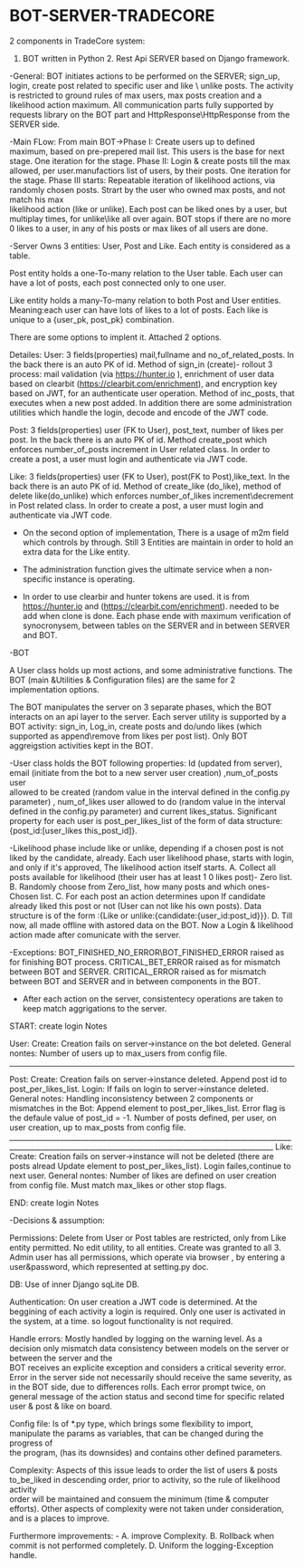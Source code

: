 # BOT-SERVER-TRADECORE
 
2 components in TradeCore system:
1. BOT written  in Python 2. Rest Api SERVER based on Django framework.

-General: BOT  initiates actions  to be performed on the SERVER; sign_up, login, create post related to specific user and like \ unlike posts. The  activity is restricted to ground rules of max users, max posts creation and a likelihood action maximum. 
All communication parts fully supported by requests library on the BOT part and HttpResponse\HttpResponse from the SERVER side.

-Main FLow:
From main BOT->Phase I: Create users up to defined maximum, based on pre-prepered mail list. This users is the base for next stage. One iteration for the stage.
               Phase II: Login & create posts till the max allowed, per user.manufactiors list of users, by their posts. One iteration for the stage.
               Phase III starts: Repeatable iteration of likelihood actions, via randomly chosen posts. Strart by the user who owned max posts, and not match his max  
                         likelihood action (like or unlike). Each post can be liked ones by a user, but multiplay times, for unlike\like all over again.
               BOT stops if there are no more 0 likes to a user, in any of his posts or max likes of all users are done.             

-Server
Owns 3 entities: User, Post and Like. Each entity is considered as a table.

Post entity holds a one-To-many relation  to the User table. Each user can have a lot of posts, each post connected only to one user.

Like entity holds a many-To-many relation to both Post and User entities. Meaning:each user can have lots of likes to a lot of posts. 
Each like is unique to a {user_pk, post_pk} combination.

There are some options to implent it. Attached 2 options.

Detailes:
User: 3 fields(properties) mail,fullname and no_of_related_posts. In the back there is an auto PK of id. 
Method of sign_in (create)- rollout 3 process: mail validation (via https://hunter.io ), enrichment of user data based on clearbit (https://clearbit.com/enrichment), and encryption key based on JWT, for an authenticate user operation.
Method of inc_posts, that executes when a new post added.
In addition there are some administration utilities which handle the login, decode and encode of the JWT code. 

Post: 3 fields(properties) user (FK to User), post_text, number of likes per post. In the back there is an auto PK of id.
Method create_post which enforces number_of_posts increment in User related class.
In order to create a post, a user must login and authenticate via JWT code.

Like: 3 fields(properties) user (FK to User), post(FK to Post),like_text. In the back there is an auto PK of id.
Method of create_like (do_like), method of delete like(do_unlike) which enforces number_of_likes increment\decrement in Post related class.
In order to create a post, a user must login and authenticate via JWT code.

* On the second option of implementation, There is a usage of m2m field which controls by through.
Still 3 Entities are maintain in order to hold an extra data for the Like entity. 

* The administration function gives the ultimate service when a non-specific instance is operating. 

* In order to use clearbir and hunter tokens are used. it is from https://hunter.io and  (https://clearbit.com/enrichment). needed to be add when clone is done.
Each phase ende with maximum verification of synocronysem, between tables on the SERVER and in between SERVER and BOT.

-BOT 

A User class holds up most actions, and some administrative functions. The BOT (main &Utilities & Configuration files) are the same for 2 implementation options.

The BOT manipulates the server on 3 separate phases, which the BOT interacts on an api layer to the server.  Each server utility is supported by a BOT activity: sign_in, Log_in, create posts and do/undo likes (which supported as append\remove from likes per post list). Only BOT aggreigstion activities kept in the BOT.

-User class holds the BOT following properties:  Id (updated from server), email (initiate from the bot to a new server user creation) ,num_of_posts user     
  allowed to be created (random value in the interval defined in the config.py parameter) , num_of_likes user allowed to do (random value in the interval defined in the 
  config.py parameter) and current likes_status. Significant property for each user is post_per_likes_list of the form of data structure: {post_id:[user_likes this_post_id]}. 

-Likelihood phase include like or unlike, depending if a chosen post is not liked by the candidate, already. Each user likelihood phase, starts with login, and only if 
 it's approved, The likelihood action itself starts. A. Collect all posts available for likelihood (their user has at least 1 0 likes post)- Zero list. 
 B. Randomly choose from Zero_list, how many posts and which ones- Chosen list. 
 C. For each post an action determines upon If candidate already liked this post or not (User can not like his own posts). Data structure is of the form :{Like or 
    unlike:{candidate:{user_id:post_id}}}. 
 D. Till now, all made offline with astored data on the BOT. Now a Login & likelihood action made after comunicate with the server.

-Exceptions: BOT_FINISHED_NO_ERROR\BOT_FINISHED_ERROR raised as for finishing BOT process.
                    CRITICAL_BET_ERROR raised as for mismatch between BOT and SERVER. 
                    CRITICAL_ERROR raised as for mismatch between BOT and SERVER and in between components in the BOT.

- After each action on the server, consistentecy operations are taken to keep match aggrigations to the server.

 START:             create                                         login                                     Notes

User: Create: Creation fails on server->instance on the bot deleted. General nontes: Number of users up to max_users from config file.
______________________________________________________________________________________________________________________________________________________
Post: Create: Creation fails on server->instance deleted. Append post id to post_per_likes_list. Login: If fails on login to server->instance deleted.
      General notes: Handling inconsistency between 2 components or mismatches in the Bot: Append element to post_per_likes_list. Error flag is the defaule 
      value of post_id = -1. Number of posts defined, per user, on user creation, up to max_posts from config file.  
_______________________________________________________________________________________________________________________________________________________                    Like: Create: Creation fails on server->instance will not be deleted (there are posts alread Update element to post_per_likes_list). 
      Login failes,continue to next user. General nontes: Number of likes are defined on user creation from config file. Must match max_likes or other stop flags.
                 
END:                  create                                         login                                     Notes

-Decisions & assumption:

Permissions:    Delete from User or Post tables are restricted, only from Like entity permitted.
                No edit utility, to all entities.
    		          Create was granted to all 3. 
                Admin user has all permissions, which operate via browser , by entering a user&password, which represented at setting.py doc.

DB:             Use of inner Django sqLite DB.

Authentication: On user creation a JWT code is determined. At the beggining of each activity a login is required. Only one user is activated in the system, at a time.
                so logout functionality is not required. 

Handle errors:  Mostly handled by logging on the warning level. As a decision only mismatch data consistency between models on the server or between the server and the  
                BOT receives an explicite exception and considers a critical severity error. Error in the server side not necessarily should receive the same severity, 
                as in the BOT side, due to differences rolls. Each error prompt twice, on general message of the action status and second time for specific related user 
                & post & like on board.

Config file:    Is of *.py type, which brings some flexibility to import, manipulate the params as variables, that can be changed during the progress of                 
                the program, (has its downsides) and contains other defined parameters.

Complexity:     Aspects of this issue leads to order the list of users & posts to_be_liked in descending order, prior to activity, so the rule of likelihood activity  
                order will be maintained and consuem the minimum (time & computer efforts). Other aspects of complexity were not taken under consideration, and is a 
                places to improve.

Furthermore improvements:
    -  A. improve Complexity. B. Rollback when commit is not performed completely. D. Uniform the logging-Exception handle. 
